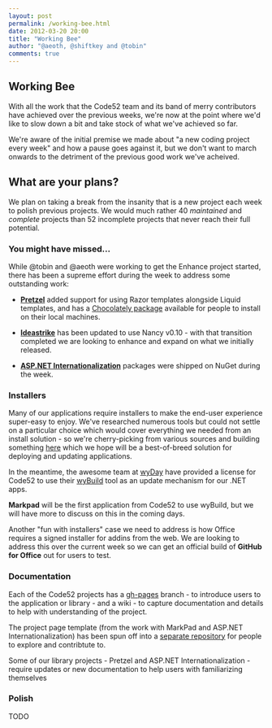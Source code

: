 ```yaml
--- 
layout: post
permalink: /working-bee.html
date: 2012-03-20 20:00
title: "Working Bee"
author: "@aeoth, @shiftkey and @tobin"
comments: true
---
```


## Working Bee

With all the work that the Code52 team and its band of merry contributors have achieved over the previous weeks, we're now at the point where we'd like to slow down a bit and take stock of what we've achieved so far.

We're aware of the initial premise we made about "a new coding project every week" and how a pause goes against it, but we don't want to march onwards to the detriment of the previous good work we've acheived.

## What are your plans?

We plan on taking a break from the insanity that is a new project each week to polish previous projects. We would much rather 40 *maintained* and *complete* projects than 52 incomplete projects that never reach their full potential.

### You might have missed...

While @tobin and @aeoth were working to get the Enhance project started, there has been a supreme effort during the week to address some outstanding work:

 - **[Pretzel](http://code52.org/pretzel/)** added support for using Razor templates alongside Liquid templates, and has a [Chocolately package](http://chocolatey.org/packages/pretzel) available for people to install on their local machines.

 - **[Ideastrike](http://code52.org/ideastrike/)** has been updated to use Nancy v0.10 - with that transition completed we are looking to enhance and expand on what we initially released.

 - **[ASP.NET Internationalization](http://code52.org/aspnet-internationalization)** packages were shipped on NuGet during the week.

### Installers

Many of our applications require installers to make the end-user experience super-easy to enjoy. We've researched numerous tools but could not settle on a particular choice which would cover everything we needed from an install solution - so we're cherry-picking from various sources and building something [here](https://github.com/xpaulbettsx/NSync) which we hope will be a best-of-breed solution for deploying and updating applications.

In the meantime, the awesome team at [wyDay](http://wyday.com/) have provided a license for Code52 to use their [wyBuild](http://wyday.com/wybuild/) tool as an update mechanism for our .NET apps.

**Markpad** will be the first application from Code52 to use wyBuild, but we will have more to discuss on this in the coming days.

Another "fun with installers" case we need to address is how Office requires a signed installer for  addins from the web. We are looking to address this over the current week so we can get an official build of **GitHub for Office** out for users to test.

### Documentation

Each of the Code52 projects has a [gh-pages](http://pages.github.com/) branch - to introduce users to the application or library - and a wiki - to capture documentation and details to help with understanding of the project. 

The project page template (from the work with MarkPad and ASP.NET Internationalization) has been spun off into a [separate repository](https://github.com/Code52/gh-pages-template) for people to explore and contribtute to.

Some of our library projects - Pretzel and ASP.NET Internationalization - require updates or new documentation to help users with familiarizing themselves

### Polish

TODO
